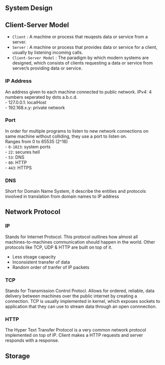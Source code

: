 ## System Design

## Client-Server Model

- `Client` : A machine or process that reuqests data or service from a server.
- `Server` : A machine or process that provides data or service for a client, usually by listening incoming calls.
- `Client-Server Model` : The paradigm by which modern systems are designed, which consists of clients requesting a data or service from server/s providing data or service.

### IP Address
An address given to each machine connected to public network.
IPv4: 4 numbers seperated by dots a.b.c.d.  
    - 127.0.0.1: localHost     
    - 192.168.x.y: private network

### Port
In order for multiple programs to listen to new network connections on same machine without colliding, they use a port to listen on. <br>
Ranges from 0 to 65535 (2^16)<br>
    - `0-1023`: system ports    
    - `22`: secures hell    
    - `53`: DNS     
    - `80`: HTTP    
    - `443`: HTTPS

### DNS
Short for Domain Name System, it describe the entities and protocols involved in translation from domain names to IP address

## Network Protocol

### IP
Stands for Internet Protocol. This protocol outlines how almost all machines-to-machines communication should happen in the world. Other protocols like TCP, UDP & HTTP are built on top of it.
- Less stoage capacity
- Inconsistent transfer of data
- Random order of tranfer of IP packets

### TCP
Stands for Transmission Control Protocl. Allows for ordered, reliable, data delivery between machines over the public internet by creating a connection. TCP is usually implemented in kernel, which exposes sockets to application that they can use to stream data through an open connnection.

### HTTP
The Hyper Text Transfer Protocol is a very common network protocol implemented on top of IP. Client makes a HTTP requests and server responds with a response.

## Storage